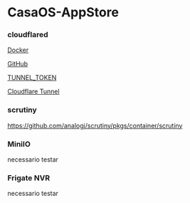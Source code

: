 # CasaOS-AppStore

### cloudflared

[Docker](https://hub.docker.com/r/cloudflare/cloudflared)

[GitHub](https://github.com/cloudflare/cloudflared)

[TUNNEL_TOKEN](https://developers.cloudflare.com/cloudflare-one/connections/connect-networks/configure-tunnels/cloudflared-parameters/run-parameters/#token)

[Cloudflare Tunnel](https://developers.cloudflare.com/cloudflare-one/connections/connect-networks/)



### scrutiny

https://github.com/analogj/scrutiny/pkgs/container/scrutiny


### MiniIO
necessario testar

### Frigate NVR
necessario testar